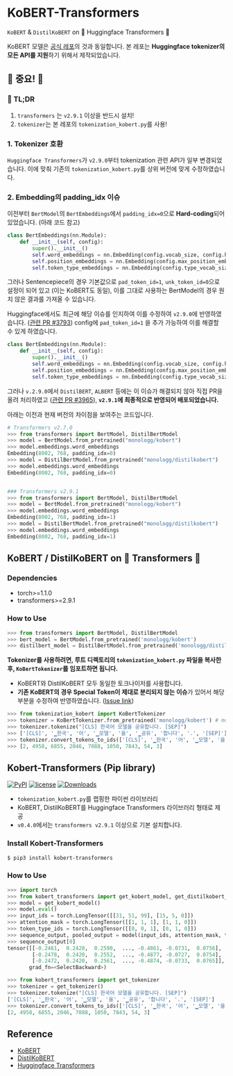 # KoBERT-Transformers

`KoBERT` & `DistilKoBERT` on 🤗 Huggingface Transformers 🤗

KoBERT 모델은 [공식 레포](https://github.com/SKTBrain/KoBERT)의 것과 동일합니다. 본 레포는 **Huggingface tokenizer의 모든 API를 지원**하기 위해서 제작되었습니다.

## 🚨 중요! 🚨

### 🙏 TL;DR

1. `transformers` 는 `v2.9.1` 이상을 반드시 설치!
2. `tokenizer`는 본 레포의 `tokenization_kobert.py`를 사용!

### 1. Tokenizer 호환

`Huggingface Transformers`가 `v2.9.0`부터 tokenization 관련 API가 일부 변경되었습니다. 이에 맞춰 기존의 `tokenization_kobert.py`를 상위 버전에 맞게 수정하였습니다.

### 2. Embedding의 padding_idx 이슈

이전부터 `BertModel`의 `BertEmbeddings`에서 `padding_idx=0`으로 **Hard-coding**되어 있었습니다. (아래 코드 참고)

```python
class BertEmbeddings(nn.Module):
    def __init__(self, config):
        super().__init__()
        self.word_embeddings = nn.Embedding(config.vocab_size, config.hidden_size, padding_idx=0)
        self.position_embeddings = nn.Embedding(config.max_position_embeddings, config.hidden_size)
        self.token_type_embeddings = nn.Embedding(config.type_vocab_size, config.hidden_size)
```

그러나 Sentencepiece의 경우 기본값으로 `pad_token_id=1`, `unk_token_id=0`으로 설정이 되어 있고 (이는 KoBERT도 동일), 이를 그대로 사용하는 BertModel의 경우 원치 않은 결과를 가져올 수 있습니다.

Huggingface에서도 최근에 해당 이슈를 인지하여 이를 수정하여 `v2.9.0`에 반영하였습니다. ([관련 PR #3793](https://github.com/huggingface/transformers/pull/3793)) config에 `pad_token_id=1` 을 추가 가능하여 이를 해결할 수 있게 하였습니다.

```python
class BertEmbeddings(nn.Module):
    def __init__(self, config):
        super().__init__()
        self.word_embeddings = nn.Embedding(config.vocab_size, config.hidden_size, padding_idx=config.pad_token_id)
        self.position_embeddings = nn.Embedding(config.max_position_embeddings, config.hidden_size)
        self.token_type_embeddings = nn.Embedding(config.type_vocab_size, config.hidden_size)
```

그러나 `v.2.9.0`에서 `DistilBERT`, `ALBERT` 등에는 이 이슈가 해결되지 않아 직접 PR을 올려 처리하였고 ([관련 PR #3965](https://github.com/huggingface/transformers/pull/3965)), **`v2.9.1`에 최종적으로 반영되어 배포되었습니다.**

아래는 이전과 현재 버전의 차이점을 보여주는 코드입니다.

```python
# Transformers v2.7.0
>>> from transformers import BertModel, DistilBertModel
>>> model = BertModel.from_pretrained("monologg/kobert")
>>> model.embeddings.word_embeddings
Embedding(8002, 768, padding_idx=0)
>>> model = DistilBertModel.from_pretrained("monologg/distilkobert")
>>> model.embeddings.word_embeddings
Embedding(8002, 768, padding_idx=0)


### Transformers v2.9.1
>>> from transformers import BertModel, DistilBertModel
>>> model = BertModel.from_pretrained("monologg/kobert")
>>> model.embeddings.word_embeddings
Embedding(8002, 768, padding_idx=1)
>>> model = DistilBertModel.from_pretrained("monologg/distilkobert")
>>> model.embeddings.word_embeddings
Embedding(8002, 768, padding_idx=1)
```

## KoBERT / DistilKoBERT on 🤗 Transformers 🤗

### Dependencies

- torch>=1.1.0
- transformers>=2.9.1

### How to Use

```python
>>> from transformers import BertModel, DistilBertModel
>>> bert_model = BertModel.from_pretrained('monologg/kobert')
>>> distilbert_model = DistilBertModel.from_pretrained('monologg/distilkobert')
```

**Tokenizer를 사용하려면, 루트 디렉토리의 `tokenization_kobert.py` 파일을 복사한 후, `KoBertTokenizer`를 임포트하면 됩니다.**

- KoBERT와 DistilKoBERT 모두 동일한 토크나이저를 사용합니다.
- **기존 KoBERT의 경우 Special Token이 제대로 분리되지 않는 이슈**가 있어서 해당 부분을 수정하여 반영하였습니다. ([Issue link](https://github.com/SKTBrain/KoBERT/issues/11))

```python
>>> from tokenization_kobert import KoBertTokenizer
>>> tokenizer = KoBertTokenizer.from_pretrained('monologg/kobert') # monologg/distilkobert도 동일
>>> tokenizer.tokenize("[CLS] 한국어 모델을 공유합니다. [SEP]")
>>> ['[CLS]', '▁한국', '어', '▁모델', '을', '▁공유', '합니다', '.', '[SEP]']
>>> tokenizer.convert_tokens_to_ids(['[CLS]', '▁한국', '어', '▁모델', '을', '▁공유', '합니다', '.', '[SEP]'])
>>> [2, 4958, 6855, 2046, 7088, 1050, 7843, 54, 3]
```

## Kobert-Transformers (Pip library)

[![PyPI](https://img.shields.io/pypi/v/kobert-transformers)](https://pypi.org/project/kobert-transformers/)
[![license](https://img.shields.io/badge/license-Apache%202.0-red)](https://github.com/monologg/DistilKoBERT/blob/master/LICENSE)
[![Downloads](https://pepy.tech/badge/kobert-transformers)](https://pepy.tech/project/kobert-transformers)

- `tokenization_kobert.py`를 랩핑한 파이썬 라이브러리
- KoBERT, DistilKoBERT를 Huggingface Transformers 라이브러리 형태로 제공
- `v0.4.0`에서는 `transformers v2.9.1` 이상으로 기본 설치합니다.

### Install Kobert-Transformers

```bash
$ pip3 install kobert-transformers
```

### How to Use

```python
>>> import torch
>>> from kobert_transformers import get_kobert_model, get_distilkobert_model
>>> model = get_kobert_model()
>>> model.eval()
>>> input_ids = torch.LongTensor([[31, 51, 99], [15, 5, 0]])
>>> attention_mask = torch.LongTensor([[1, 1, 1], [1, 1, 0]])
>>> token_type_ids = torch.LongTensor([[0, 0, 1], [0, 1, 0]])
>>> sequence_output, pooled_output = model(input_ids, attention_mask, token_type_ids)
>>> sequence_output[0]
tensor([[-0.2461,  0.2428,  0.2590,  ..., -0.4861, -0.0731,  0.0756],
        [-0.2478,  0.2420,  0.2552,  ..., -0.4877, -0.0727,  0.0754],
        [-0.2472,  0.2420,  0.2561,  ..., -0.4874, -0.0733,  0.0765]],
       grad_fn=<SelectBackward>)
```

```python
>>> from kobert_transformers import get_tokenizer
>>> tokenizer = get_tokenizer()
>>> tokenizer.tokenize("[CLS] 한국어 모델을 공유합니다. [SEP]")
['[CLS]', '▁한국', '어', '▁모델', '을', '▁공유', '합니다', '.', '[SEP]']
>>> tokenizer.convert_tokens_to_ids(['[CLS]', '▁한국', '어', '▁모델', '을', '▁공유', '합니다', '.', '[SEP]'])
[2, 4958, 6855, 2046, 7088, 1050, 7843, 54, 3]
```

## Reference

- [KoBERT](https://github.com/SKTBrain/KoBERT)
- [DistilKoBERT](https://github.com/monologg/DistilKoBERT)
- [Huggingface Transformers](https://github.com/huggingface/transformers)
